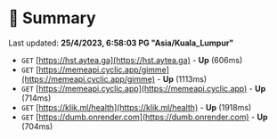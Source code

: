# 📖 Summary
Last updated: **25/4/2023, 6:58:03 PG "Asia/Kuala_Lumpur"**

- `GET` [https://hst.aytea.ga](https://hst.aytea.ga) - **Up** (606ms)
- `GET` [https://memeapi.cyclic.app/gimme](https://memeapi.cyclic.app/gimme) - **Up** (1113ms)
- `GET` [https://memeapi.cyclic.app](https://memeapi.cyclic.app) - **Up** (714ms)
- `GET` [https://klik.ml/health](https://klik.ml/health) - **Up** (1918ms)
- `GET` [https://dumb.onrender.com](https://dumb.onrender.com) - **Up** (704ms)
